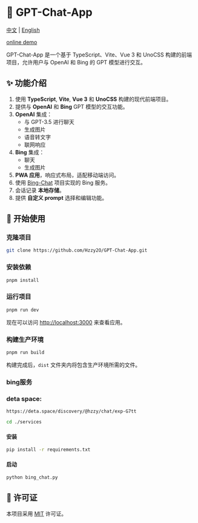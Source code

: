 # 🧠 GPT-Chat-App

<div>
  <a href="./README.md">中文</a> |
  <a href="./README.en.md">English</a>
</div>

[online demo](https://gpt-chat-app-six.vercel.app)

GPT-Chat-App 是一个基于 TypeScript、Vite、Vue 3 和 UnoCSS 构建的前端项目，允许用户与 OpenAI 和 Bing 的 GPT 模型进行交互。

## ✨ 功能介绍

1. 使用 **TypeScript**, **Vite**, **Vue 3** 和 **UnoCSS** 构建的现代前端项目。
2. 提供与 **OpenAI** 和 **Bing** GPT 模型的交互功能。
3. **OpenAI** 集成：
   - 与 GPT-3.5 进行聊天
   - 生成图片
   - 语音转文字
   - 联网响应
4. **Bing** 集成：
   - 聊天
   - 生成图片
5. **PWA 应用**，响应式布局，适配移动端访问。
6. 使用 [Bing-Chat](https://github.com/XiaoXinYo/Bing-Chat) 项目实现的 Bing 服务。
7. 会话记录 **本地存储**。
8. 提供 **自定义 prompt** 选择和编辑功能。

## 🚀 开始使用

### 克隆项目

```bash
git clone https://github.com/Hzzy2O/GPT-Chat-App.git
```

### 安装依赖
```bash
pnpm install
```

### 运行项目

```bash
pnpm run dev
```

现在可以访问 [http://localhost:3000](http://localhost:3000) 来查看应用。

### 构建生产环境

```bash
pnpm run build
```

构建完成后，`dist` 文件夹内将包含生产环境所需的文件。

### bing服务

### deta space:
```
https://deta.space/discovery/@hzzy/chat/exp-G7tt
```


```bash
cd ./services
```

#### 安装
```bash
pip install -r requirements.txt
```

#### 启动
```bash
python bing_chat.py
```


## 📝 许可证

本项目采用 [MIT](LICENSE) 许可证。
